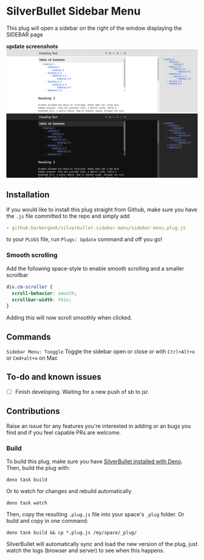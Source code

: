 
# SilverBullet Sidebar Menu

This plug will open a sidebar on the right of the window displaying the SIDEBAR page

**update screenshots**
![Screenshot](screenshot.png)
![Screenshot-dark](screenshot-dark.png)

## Installation

If you would like to install this plug straight from Github, make sure you have the `.js` file committed to the repo and simply add

```yaml
- github:barbergeek/silverbullet-sidebar-menu/sidebar-menu.plug.js
```

to your `PLUGS` file, run `Plugs: Update` command and off you go!

### Smooth scrolling

Add the following space-style to enable smooth scrolling and a smaller scrollbar

```css
div.cm-scroller {
  scroll-behavior: smooth;
  scrollbar-width: thin;
}
```

Adding this will now scroll smoothly when clicked.

## Commands

`Sidebar Menu: Tooggle` Toggle the sidebar open or close or with `Ctrl+Alt+o` or `Cmd+alt+o` on Mac

## To-do and known issues

- [ ] Finish developing. Waiting for a new push of sb to jsr.

## Contributions

Raise an issue for any features you're interested in adding or an bugs you find and if you feel capable PRs are welcome.

### Build

To build this plug, make sure you have [SilverBullet installed with Deno](https://silverbullet.md/Install/Deno). Then, build the plug with:

```shell
deno task build
```

Or to watch for changes and rebuild automatically

```shell
deno task watch
```

Then, copy the resulting `.plug.js` file into your space's `_plug` folder. Or build and copy in one command:

```shell
deno task build && cp *.plug.js /my/space/_plug/
```

SilverBullet will automatically sync and load the new version of the plug, just watch the logs (browser and server) to see when this happens.
